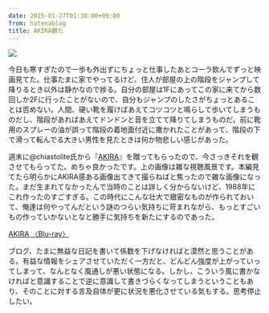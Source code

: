 ```yaml
---
date: 2015-01-27T01:38:00+09:00
from: hatenablog
title: AKIRA観た
---
```

![](https://pbs.twimg.com/media/B8STkGCCUAEcDO8.jpg:large)

今日も寒すぎたので一歩も外出ずにちょっと仕事したあとコーラ飲んでずっと映画見てた。仕事たまに家でやってるけど、住人が部屋の上の階段をジャンプして降りるとき以外は静かなので捗る。自分の部屋は1Fにあってこの家に来てから数回しか2Fに行ったことがないので、自分もジャンプのしたさがちょっとあることは否めない。人間、硬い靴を履けばあえてコツコツと鳴らして歩いてしまうものだし、階段があればあえてドンドンと音を立てて降りてしまうものだ。前に靴用のスプレーの油が誤って階段の着地面付近に撒かれたことがあって、階段の下で滑って転んでる大きい男性を見たときは何か物悲しい感じがあった。

週末に@chiastolite氏から『[AKIRA](http://www.amazon.co.jp/dp/B004UICYP2/r7kamura07-22)』を贈ってもらったので、今さっきそれを観させてもらってた。めちゃ良かったです。上の画像は雑な視聴風景です。本編見てたら明らかにAKIRA感ある画像出てきて撮らねばと焦ったので雑な画像になった。まだ生まれてなかったんで当時のことは詳しく分からないけど、1988年にこれ作ったのすごすぎる。この時代にこんな壮大で緻密なものが作られておいて、俺達は何やってんだという謎のつらい気持ちに苛まれながら、もっとすごいもの作っていかないとなと勝手に気持ちを新たにするのであった。

[AKIRA 〈Blu-ray〉](http://www.amazon.co.jp/exec/obidos/ASIN/B004UID0NW/r7kamura07-22/)

ブログ、たまに無益な日記を書いて係数を下げなければと漠然と思うことがある。有益な情報をシェアさせていただく一方だと、どんどん強度が上がっていってしまって、なんとなく風通しが悪い状態になる。しかし、こういう風に書かなければと意識することで逆に意識して書きづらくなってしまうということもあり、そのことに対する言及自体が更に状況を悪化させている気もする。思考停止したい。

